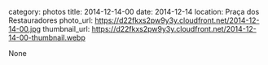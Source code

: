 category: photos 
title: 2014-12-14-00
date: 2014-12-14
location: Praça dos Restauradores
photo_url: https://d22fkxs2pw9y3y.cloudfront.net/2014-12-14-00.jpg
thumbnail_url: https://d22fkxs2pw9y3y.cloudfront.net/2014-12-14-00-thumbnail.webp

None